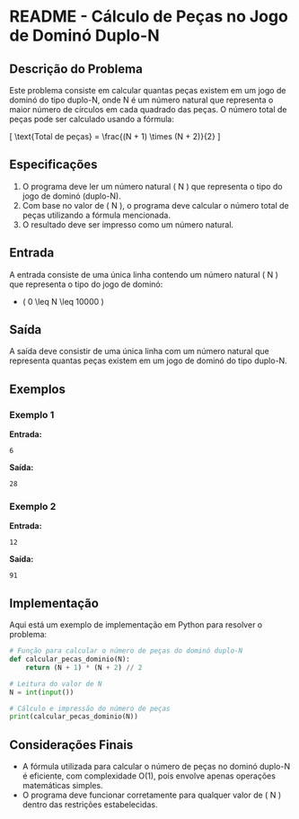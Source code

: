 # README - Cálculo de Peças no Jogo de Dominó Duplo-N

## Descrição do Problema

Este problema consiste em calcular quantas peças existem em um jogo de dominó do tipo duplo-N, onde N é um número natural que representa o maior número de círculos em cada quadrado das peças. O número total de peças pode ser calculado usando a fórmula:

\[
\text{Total de peças} = \frac{(N + 1) \times (N + 2)}{2}
\]

## Especificações

1. O programa deve ler um número natural \( N \) que representa o tipo do jogo de dominó (duplo-N).
2. Com base no valor de \( N \), o programa deve calcular o número total de peças utilizando a fórmula mencionada.
3. O resultado deve ser impresso como um número natural.

## Entrada

A entrada consiste de uma única linha contendo um número natural \( N \) que representa o tipo do jogo de dominó:

- \( 0 \leq N \leq 10000 \)

## Saída

A saída deve consistir de uma única linha com um número natural que representa quantas peças existem em um jogo de dominó do tipo duplo-N.

## Exemplos

### Exemplo 1
**Entrada:**
```
6
```

**Saída:**
```
28
```

### Exemplo 2
**Entrada:**
```
12
```

**Saída:**
```
91
```

## Implementação

Aqui está um exemplo de implementação em Python para resolver o problema:

```python
# Função para calcular o número de peças do dominó duplo-N
def calcular_pecas_dominio(N):
    return (N + 1) * (N + 2) // 2

# Leitura do valor de N
N = int(input())

# Cálculo e impressão do número de peças
print(calcular_pecas_dominio(N))
```

## Considerações Finais

- A fórmula utilizada para calcular o número de peças no dominó duplo-N é eficiente, com complexidade O(1), pois envolve apenas operações matemáticas simples.
- O programa deve funcionar corretamente para qualquer valor de \( N \) dentro das restrições estabelecidas.
